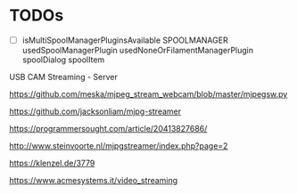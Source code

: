 TODOs
=====

- [ ] isMultiSpoolManagerPluginsAvailable
        SPOOLMANAGER
        usedSpoolManagerPlugin
        usedNoneOrFilamentManagerPlugin
        spoolDialog
        spoolItem


USB CAM Streaming - Server

https://github.com/meska/mjpeg_stream_webcam/blob/master/mjpegsw.py

https://github.com/jacksonliam/mjpg-streamer

https://programmersought.com/article/20413827686/

http://www.steinvoorte.nl/mjpgstreamer/index.php?page=2

https://klenzel.de/3779

https://www.acmesystems.it/video_streaming


